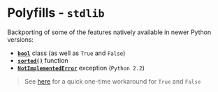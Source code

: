 # Polyfills - `stdlib`

Backporting of some of the features natively available in newer Python versions:

- [**`bool`**](types/bool.py) class (as well as `True` and `False`)
- [**`sorted()`**](sorted.py) function
- [**`NotImplementedError`**](exceptions.py) exception (`Python 2.2`)

> See [here](boolean.py) for a quick one-time workaround for `True` and `False`
